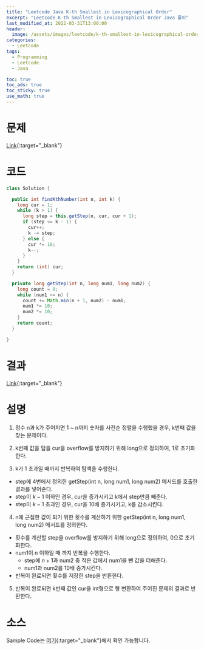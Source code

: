```yaml
---
title: "Leetcode Java K-th Smallest in Lexicographical Order"
excerpt: "Leetcode K-th Smallest in Lexicographical Order Java 풀이"
last_modified_at: 2022-03-31T13:00:00
header:
  image: /assets/images/leetcode/k-th-smallest-in-lexicographical-order.png
categories:
  - Leetcode
tags:
  - Programming
  - Leetcode
  - Java

toc: true
toc_ads: true
toc_sticky: true
use_math: true
---
```

# 문제
[Link](https://leetcode.com/problems/k-th-smallest-in-lexicographical-order/){:target="_blank"}

# 코드
```java
class Solution {

  public int findKthNumber(int n, int k) {
    long cur = 1;
    while (k > 1) {
      long step = this.getStep(n, cur, cur + 1);
      if (step <= k - 1) {
        cur++;
        k -= step;
      } else {
        cur *= 10;
        k--;
      }
    }
    return (int) cur;
  }

  private long getStep(int n, long num1, long num2) {
    long count = 0;
    while (num1 <= n) {
      count += Math.min(n + 1, num2) - num1;
      num1 *= 10;
      num2 *= 10;
    }
    return count;
  }

}
```

# 결과
[Link](https://leetcode.com/submissions/detail/670742891/){:target="_blank"}

# 설명
1. 정수 n과 k가 주어지면 1 ~ n까지 숫자를 사전순 정렬을 수행했을 경우, k번째 값을 찾는 문제이다.

2. k번째 값을 담을 cur을 overflow를 방지하기 위해 long으로 정의하여, 1로 초기화한다.

3. k가 1 초과일 때까지 반복하여 탐색을 수행한다.
- step에 4번에서 정의한 getStep(int n, long num1, long num2) 메서드를 호출한 결과를 넣어준다.
- step이 $k - 1$ 이하인 경우, cur을 증가시키고 k에서 step만큼 빼준다.
- step이 $k - 1$ 초과인 경우, cur을 10배 증가시키고, k를 감소시킨다.

4. n에 근접한 값이 되기 위한 횟수를 계산하기 위한 getStep(int n, long num1, long num2) 메서드를 정의한다.
- 횟수를 계산할 step을 overflow를 방지하기 위해 long으로 정의하여, 0으로 초기화한다.
- num1이 n 이하일 때 까지 반복을 수행한다.
  - step에 $n + 1$과 num2 중 작은 값에서 num1을 뺀 값을 더해준다.
  - num1과 num2를 10배 증가시킨다.
- 반복이 완료되면 횟수를 저장한 step을 반환한다.

5. 반복이 완료되면 k번째 값인 cur을 int형으로 형 변환하여 주어진 문제의 결과로 반환한다.

# 소스
Sample Code는 [여기](https://github.com/GracefulSoul/leetcode/blob/master/src/main/java/gracefulsoul/problems/KthSmallestInLexicographicalOrder.java){:target="_blank"}에서 확인 가능합니다.